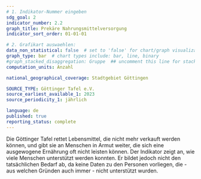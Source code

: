 ```yaml
---
# 1. Indikator-Nummer eingeben 
sdg_goal: 2
indicator_number: 2.2
graph_title: Prekäre Nahrungsmittelversorgung
indicator_sort_order: 01-01-01

# 2. Grafikart auswaehlen: 
data_non_statistical: false  # set to 'false' for chart/graph visualization 
graph_type: bar  # chart types include: bar, line, binary 
#graph_stacked_disaggregation: Gruppe  ## uncomment this line for stacked bars. eplace 'Geschlecht' with the field of aggregation.
computation_units: Anzahl

national_geographical_coverage: Stadtgebiet Göttingen

SOURCE_TYPE: Göttinger Tafel e.V.
source_earliest_available_1: 2023
source_periodicity_1: jährlich

language: de   
published: true 
reporting_status: complete
---
```

Die Göttinger Tafel rettet Lebensmittel, die nicht mehr verkauft werden können, und gibt sie an Menschen in Armut weiter, die sich eine ausgewogene Ernährung oft nicht leisten können. Der Indikator zeigt an, wie viele Menschen unterstützt werden konnten. Er bildet jedoch nicht den tatsächlichen Bedarf ab, da keine Daten zu den Personen vorliegen, die - aus welchen Gründen auch immer - nicht unterstützt wurden. 
